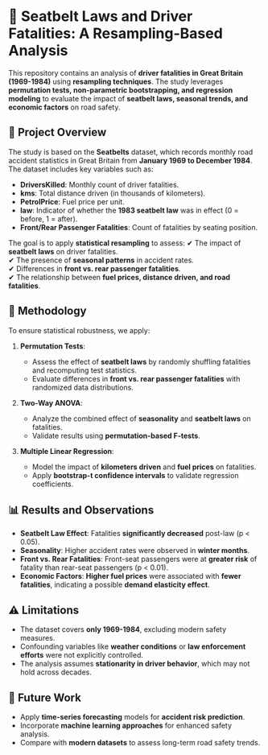 # 🚗 Seatbelt Laws and Driver Fatalities: A Resampling-Based Analysis

This repository contains an analysis of **driver fatalities in Great Britain (1969-1984)** using **resampling techniques**. The study leverages **permutation tests, non-parametric bootstrapping, and regression modeling** to evaluate the impact of **seatbelt laws, seasonal trends, and economic factors** on road safety.

## 📌 Project Overview
The study is based on the **Seatbelts** dataset, which records monthly road accident statistics in Great Britain from **January 1969 to December 1984**. The dataset includes key variables such as:
- **DriversKilled**: Monthly count of driver fatalities.
- **kms**: Total distance driven (in thousands of kilometers).
- **PetrolPrice**: Fuel price per unit.
- **law**: Indicator of whether the **1983 seatbelt law** was in effect (0 = before, 1 = after).
- **Front/Rear Passenger Fatalities**: Count of fatalities by seating position.

The goal is to apply **statistical resampling** to assess:
✔ The impact of **seatbelt laws** on driver fatalities.  
✔ The presence of **seasonal patterns** in accident rates.  
✔ Differences in **front vs. rear passenger fatalities**.  
✔ The relationship between **fuel prices, distance driven, and road fatalities**.  

## 🔬 Methodology
To ensure statistical robustness, we apply:
1. **Permutation Tests**:  
   - Assess the effect of **seatbelt laws** by randomly shuffling fatalities and recomputing test statistics.  
   - Evaluate differences in **front vs. rear passenger fatalities** with randomized data distributions.

2. **Two-Way ANOVA**:  
   - Analyze the combined effect of **seasonality** and **seatbelt laws** on fatalities.  
   - Validate results using **permutation-based F-tests**.

3. **Multiple Linear Regression**:  
   - Model the impact of **kilometers driven** and **fuel prices** on fatalities.  
   - Apply **bootstrap-t confidence intervals** to validate regression coefficients.

## 📊 Results and Observations
- **Seatbelt Law Effect**: Fatalities **significantly decreased** post-law (p < 0.05).
- **Seasonality**: Higher accident rates were observed in **winter months**.
- **Front vs. Rear Fatalities**: Front-seat passengers were at **greater risk** of fatality than rear-seat passengers (p < 0.01).
- **Economic Factors**: **Higher fuel prices** were associated with **fewer fatalities**, indicating a possible **demand elasticity effect**.

## ⚠️ Limitations
- The dataset covers **only 1969-1984**, excluding modern safety measures.
- Confounding variables like **weather conditions** or **law enforcement efforts** were not explicitly controlled.
- The analysis assumes **stationarity in driver behavior**, which may not hold across decades.

## 🔮 Future Work
- Apply **time-series forecasting** models for **accident risk prediction**.
- Incorporate **machine learning approaches** for enhanced safety analysis.
- Compare with **modern datasets** to assess long-term road safety trends.

